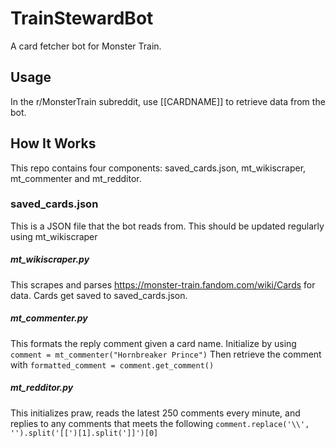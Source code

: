 # TrainStewardBot
A card fetcher bot for Monster Train.

## Usage
In the r/MonsterTrain subreddit, use [[CARDNAME]] to retrieve data from the bot.

## How It Works
This repo contains four components: saved_cards.json, mt_wikiscraper, mt_commenter and mt_redditor.

### saved_cards.json
This is a JSON file that the bot reads from. This should be updated regularly using mt_wikiscraper

##### mt_wikiscraper.py
This scrapes and parses https://monster-train.fandom.com/wiki/Cards for data. Cards get saved to saved_cards.json.

##### mt_commenter.py
This formats the reply comment given a card name.
Initialize by using `comment = mt_commenter("Hornbreaker Prince")`
Then retrieve the comment with `formatted_comment = comment.get_comment()`

##### mt_redditor.py
This initializes praw, reads the latest 250 comments every minute, and replies to any comments that meets the following
`comment.replace('\\', '').split('[[')[1].split(']]')[0]`
